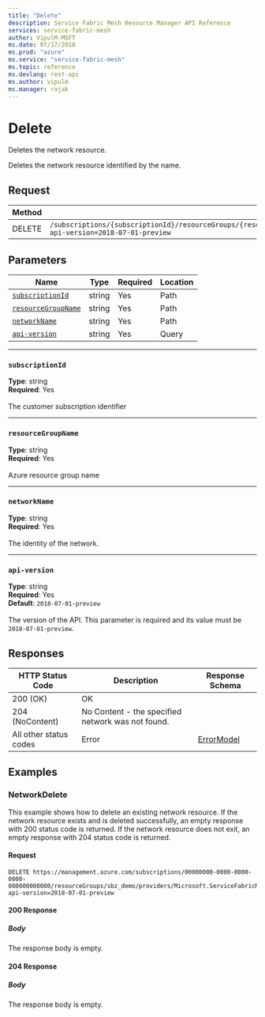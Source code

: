 ```yaml
---
title: "Delete"
description: Service Fabric Mesh Resource Manager API Reference
services: service-fabric-mesh
author: VipulM-MSFT
ms.date: 07/17/2018
ms.prod: "azure"
ms.service: "service-fabric-mesh"
ms.topic: reference
ms.devlang: rest-api
ms.author: vipulm
ms.manager: rajak
---
```

# Delete
Deletes the network resource.

Deletes the network resource identified by the name.

## Request
| Method | Request URI |
| ------ | ----------- |
| DELETE | `/subscriptions/{subscriptionId}/resourceGroups/{resourceGroupName}/providers/Microsoft.ServiceFabricMesh/networks/{networkName}?api-version=2018-07-01-preview` |


## Parameters
| Name | Type | Required | Location |
| --- | --- | --- | --- |
| [`subscriptionId`](#subscriptionid) | string | Yes | Path |
| [`resourceGroupName`](#resourcegroupname) | string | Yes | Path |
| [`networkName`](#networkname) | string | Yes | Path |
| [`api-version`](#api-version) | string | Yes | Query |

____
### `subscriptionId`
__Type__: string <br/>
__Required__: Yes<br/>
<br/>
The customer subscription identifier

____
### `resourceGroupName`
__Type__: string <br/>
__Required__: Yes<br/>
<br/>
Azure resource group name

____
### `networkName`
__Type__: string <br/>
__Required__: Yes<br/>
<br/>
The identity of the network.

____
### `api-version`
__Type__: string <br/>
__Required__: Yes<br/>
__Default__: `2018-07-01-preview` <br/>
<br/>
The version of the API. This parameter is required and its value must be `2018-07-01-preview`.

## Responses

| HTTP Status Code | Description | Response Schema |
| --- | --- | --- |
| 200 (OK) | OK<br/> |  |
| 204 (NoContent) | No Content - the specified network was not found.<br/> |  |
| All other status codes | Error<br/> | [ErrorModel](sfmeshrp-model-errormodel.md) |

## Examples

### NetworkDelete

This example shows how to delete an existing network resource. If the network resource exists and is deleted successfully, an empty response with 200 status code is returned. If the network resource does not exit, an empty response with 204 status code is returned.

#### Request
```
DELETE https://management.azure.com/subscriptions/00000000-0000-0000-0000-000000000000/resourceGroups/sbz_demo/providers/Microsoft.ServiceFabricMesh/networks/helloWorldNetworkWindows?api-version=2018-07-01-preview
```

#### 200 Response
##### Body
The response body is empty.
#### 204 Response
##### Body
The response body is empty.